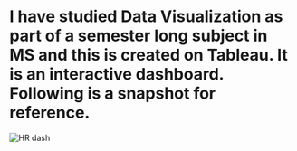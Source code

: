 # I have studied Data Visualization as part of a semester long subject in MS and this is created on Tableau. It is an interactive dashboard. Following is a snapshot for reference.
![HR dash](https://user-images.githubusercontent.com/101083684/212241843-cd30e236-8fd0-489e-a7e5-946e859f6d04.jpg)
